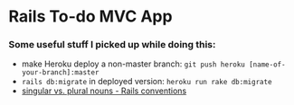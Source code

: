 # Rails To-do MVC App

### Some useful stuff I picked up while doing this: 
- make Heroku deploy a non-master branch: `git push heroku [name-of-your-branch]:master`
- `rails db:migrate` in deployed version: `heroku run rake db:migrate`
- [singular vs. plural nouns - Rails conventions](https://alexander-clark.com/blog/rails-conventions-singular-or-plural/)